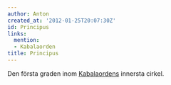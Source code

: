 ```yaml
---
author: Anton
created_at: '2012-01-25T20:07:30Z'
id: Principus
links:
  mention:
  - Kabalaorden
title: Principus
---
```


Den första graden inom [Kabalaordens] innersta cirkel.

  [Kabalaordens]: Kabalaorden
